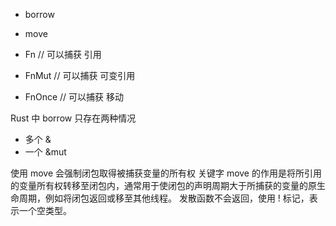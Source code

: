 

- borrow
- move

- Fn // 可以捕获 引用
- FnMut // 可以捕获 可变引用
- FnOnce // 可以捕获 移动

Rust 中 borrow 只存在两种情况

- 多个 &
- 一个 &mut

使用 move 会强制闭包取得被捕获变量的所有权
关键字 move 的作用是将所引用的变量所有权转移至闭包内，通常用于使闭包的声明周期大于所捕获的变量的原生命周期，例如将闭包返回或移至其他线程。
发散函数不会返回，使用 ! 标记，表示一个空类型。

